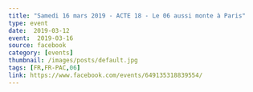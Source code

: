 ```yaml
---
title: "Samedi 16 mars 2019 - ACTE 18 - Le 06 aussi monte à Paris"
type: event
date:  2019-03-12
event:  2019-03-16
source: facebook
category: [events]
thumbnail: /images/posts/default.jpg
tags: [FR,FR-PAC,06]
link: https://www.facebook.com/events/649135318839554/
---
```

